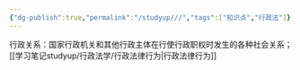 ```yaml
---
{"dg-publish":true,"permalink":"/studyup///","tags":["知识点","行政法"]}
---
```


行政关系：国家行政机关和其他行政主体在行使行政职权时发生的各种社会关系；
[[学习笔记studyup/行政法学/行政法律行为\|行政法律行为]] 
